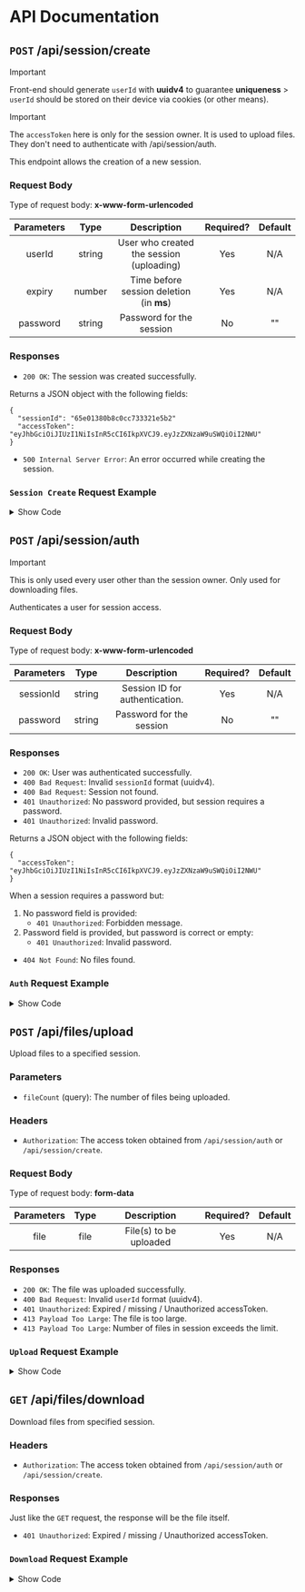 # API Documentation

## **`POST`** /api/session/create

> [!IMPORTANT]  
> Front-end should generate `userId` with **uuidv4** to guarantee **uniqueness** > `userId` should be stored on their device via cookies (or other means).

> [!IMPORTANT]  
> The `accessToken` here is only for the session owner. It is used to upload files. They don't need to authenticate with /api/session/auth.

This endpoint allows the creation of a new session.

### Request Body

Type of request body: **x-www-form-urlencoded**

| Parameters |  Type  |               Description                | Required? | Default |
| :--------: | :----: | :--------------------------------------: | :-------: | :-----: |
|   userId   | string | User who created the session (uploading) |    Yes    |   N/A   |
|   expiry   | number | Time before session deletion (in **ms**) |    Yes    |   N/A   |
|  password  | string |         Password for the session         |    No     |   ""    |

### Responses

- `200 OK`: The session was created successfully.

Returns a JSON object with the following fields:

```
{
  "sessionId": "65e01380b8c0cc733321e5b2"
  "accessToken": "eyJhbGciOiJIUzI1NiIsInR5cCI6IkpXVCJ9.eyJzZXNzaW9uSWQiOiI2NWU"
}
```

- `500 Internal Server Error`: An error occurred while creating the session.

### `Session Create` Request Example

<details>
<summary>Show Code</summary>

```javascript
import axios from "axios";
import qs from "qs";

let data = qs.stringify({
  expiry: "60000",
  password: "123",
  userId: "8176788d-3838-4d22-b312-5e4fbd5f051c",
});

let config = {
  method: "post",
  maxBodyLength: Infinity,
  url: "http://localhost:9001/api/session/create",
  headers: {
    "Content-Type": "application/x-www-form-urlencoded",
  },
  data: data,
};

axios
  .request(config)
  .then((response) => {
    console.log(JSON.stringify(response.data));
  })
  .catch((error) => {
    console.log(error);
  });
```

</details>

## **`POST`** /api/session/auth

> [!IMPORTANT]  
> This is only used every user other than the session owner. Only used for downloading files.

Authenticates a user for session access.

### Request Body

Type of request body: **x-www-form-urlencoded**

| Parameters |  Type  |          Description           | Required? | Default |
| :--------: | :----: | :----------------------------: | :-------: | :-----: |
| sessionId  | string | Session ID for authentication. |    Yes    |   N/A   |
|  password  | string |    Password for the session    |    No     |   ""    |

### Responses

- `200 OK`: User was authenticated successfully.
- `400 Bad Request`: Invalid `sessionId` format (uuidv4).
- `400 Bad Request`: Session not found.
- `401 Unauthorized`: No password provided, but session requires a password.
- `401 Unauthorized`: Invalid password.

Returns a JSON object with the following fields:

```
{
  "accessToken": "eyJhbGciOiJIUzI1NiIsInR5cCI6IkpXVCJ9.eyJzZXNzaW9uSWQiOiI2NWU"
}
```

When a session requires a password but:

1. No password field is provided:
   - `401 Unauthorized`: Forbidden message.
2. Password field is provided, but password is correct or empty:
   - `401 Unauthorized`: Invalid password.

- `404 Not Found`: No files found.

### `Auth` Request Example

<details>
<summary>Show Code</summary>

```javascript
import axios from "axios";
import qs from "qs";

let data = qs.stringify({
  password: "123",
  sessionId: "65e01380b8c0cc733321e5b2",
});

let config = {
  method: "post",
  maxBodyLength: Infinity,
  url: "http://localhost:9001/api/session/auth",
  headers: {
    "Content-Type": "application/x-www-form-urlencoded",
  },
  data: data,
};

axios
  .request(config)
  .then((response) => {
    console.log(JSON.stringify(response.data));
  })
  .catch((error) => {
    console.log(error);
  });
```

</details>

## **`POST`** /api/files/upload

Upload files to a specified session.

### Parameters

- `fileCount` (query): The number of files being uploaded.

### Headers

- `Authorization`: The access token obtained from `/api/session/auth` or `/api/session/create`.

### Request Body

Type of request body: **form-data**

| Parameters | Type |      Description       | Required? | Default |
| :--------: | :--: | :--------------------: | :-------: | :-----: |
|    file    | file | File(s) to be uploaded |    Yes    |   N/A   |

### Responses

- `200 OK`: The file was uploaded successfully.
- `400 Bad Request`: Invalid `userId` format (uuidv4).
- `401 Unauthorized`: Expired / missing / Unauthorized accessToken.
- `413 Payload Too Large`: The file is too large.
- `413 Payload Too Large`: Number of files in session exceeds the limit.

### `Upload` Request Example

<details>
<summary>Show Code</summary>

```javascript
import axios from "axios";
import qs from "qs";
import fs from "fs";
import FormData from "form-data";

let data = new FormData();
data.append(
  "file",
  fs.createReadStream("/C:/Users/Dev/Downloads/test files/test.txt")
);

let config = {
  method: "post",
  maxBodyLength: Infinity,
  url: "http://localhost:9001/api/files/upload?fileCount=1",
  headers: {
    Authorization:
      "Bearer eyJhbGciOiJIUzI1NiIsInR5cCI6IkpXVCJ9.eyJzZXNzaW9uSWQiOiI2NWUwMTM4MGI4YzBjYzczMzMyMWU1YjIiLCJ1c2VySWQiOiI4MTc2Nzg4ZC0zODM4LTRkMjItYjMxMi01ZTRmYmQ1ZjA1MWMiLCJpYXQiOjE3MDkxODM4NzJ9.TABPtQ6IWMTG7AO4HTNRXSvxaViqWk-gfyXUoxxy9-g",
    ...data.getHeaders(),
  },
  data: data,
};

axios
  .request(config)
  .then((response) => {
    console.log(JSON.stringify(response.data));
  })
  .catch((error) => {
    console.log(error);
  });
```

</details>

## **`GET`** /api/files/download

Download files from specified session.

### Headers

- `Authorization`: The access token obtained from `/api/session/auth` or `/api/session/create`.

### Responses

Just like the `GET` request, the response will be the file itself.

- `401 Unauthorized`: Expired / missing / Unauthorized accessToken.

### `Download` Request Example

<details>
<summary>Show Code</summary>

```javascript
import axios from "axios";
import qs from "qs";

let config = {
  method: 'get',
  maxBodyLength: Infinity,
  url: 'http://localhost:9001/api/files/download/65e02cdedf0cfc1310e0b26f',
  headers: { },
};

axios.request(config)
.then((response) => {
  console.log(JSON.stringify(response.data));
})
.catch((error) => {
  console.log(error);
});
```
